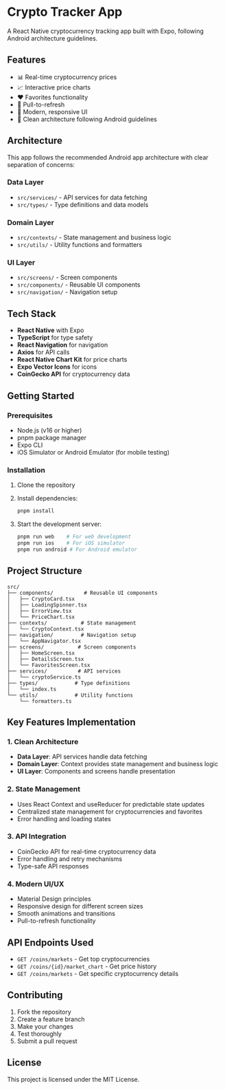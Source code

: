 # Crypto Tracker App

A React Native cryptocurrency tracking app built with Expo, following Android architecture guidelines.

## Features

- 📊 Real-time cryptocurrency prices
- 📈 Interactive price charts
- ❤️ Favorites functionality
- 🔄 Pull-to-refresh
- 📱 Modern, responsive UI
- 🎯 Clean architecture following Android guidelines

## Architecture

This app follows the recommended Android app architecture with clear separation of concerns:

### Data Layer
- `src/services/` - API services for data fetching
- `src/types/` - Type definitions and data models

### Domain Layer
- `src/contexts/` - State management and business logic
- `src/utils/` - Utility functions and formatters

### UI Layer
- `src/screens/` - Screen components
- `src/components/` - Reusable UI components
- `src/navigation/` - Navigation setup

## Tech Stack

- **React Native** with Expo
- **TypeScript** for type safety
- **React Navigation** for navigation
- **Axios** for API calls
- **React Native Chart Kit** for price charts
- **Expo Vector Icons** for icons
- **CoinGecko API** for cryptocurrency data

## Getting Started

### Prerequisites

- Node.js (v16 or higher)
- pnpm package manager
- Expo CLI
- iOS Simulator or Android Emulator (for mobile testing)

### Installation

1. Clone the repository
2. Install dependencies:
   ```bash
   pnpm install
   ```

3. Start the development server:
   ```bash
   pnpm run web    # For web development
   pnpm run ios    # For iOS simulator
   pnpm run android # For Android emulator
   ```

## Project Structure

```
src/
├── components/          # Reusable UI components
│   ├── CryptoCard.tsx
│   ├── LoadingSpinner.tsx
│   ├── ErrorView.tsx
│   └── PriceChart.tsx
├── contexts/           # State management
│   └── CryptoContext.tsx
├── navigation/         # Navigation setup
│   └── AppNavigator.tsx
├── screens/           # Screen components
│   ├── HomeScreen.tsx
│   ├── DetailsScreen.tsx
│   └── FavoritesScreen.tsx
├── services/          # API services
│   └── cryptoService.ts
├── types/            # Type definitions
│   └── index.ts
└── utils/            # Utility functions
    └── formatters.ts
```

## Key Features Implementation

### 1. Clean Architecture
- **Data Layer**: API services handle data fetching
- **Domain Layer**: Context provides state management and business logic
- **UI Layer**: Components and screens handle presentation

### 2. State Management
- Uses React Context and useReducer for predictable state updates
- Centralized state management for cryptocurrencies and favorites
- Error handling and loading states

### 3. API Integration
- CoinGecko API for real-time cryptocurrency data
- Error handling and retry mechanisms
- Type-safe API responses

### 4. Modern UI/UX
- Material Design principles
- Responsive design for different screen sizes
- Smooth animations and transitions
- Pull-to-refresh functionality

## API Endpoints Used

- `GET /coins/markets` - Get top cryptocurrencies
- `GET /coins/{id}/market_chart` - Get price history
- `GET /coins/markets` - Get specific cryptocurrency details

## Contributing

1. Fork the repository
2. Create a feature branch
3. Make your changes
4. Test thoroughly
5. Submit a pull request

## License

This project is licensed under the MIT License.
